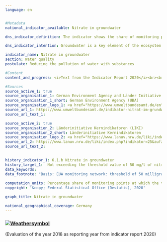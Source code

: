 ```yaml
---
language: en    


#Metadata    
national_indicator_available: Nitrate in groundwater    

dns_indicator_definition: The indicator shows the share of monitoring points at which the threshold value of 50 mg/l of nitrate in the groundwater is not exceeded on an annual average.    

dns_indicator_intention: Groundwater is a key element of the ecosystem. It is part of the water cycle and performs important ecological functions. Groundwater is also Germany’s most important drinking water resource. However, elevated nitrate contents impair the ecology of water bodies. The threshold value of 50 mg/l of nitrate in groundwater, as specified in the Groundwater Ordinance and in the Ordinance on the Protection of Surface Waters, should therefore not be exceeded at any monitoring point.    

indicator_name: Nitrate in groundwater    
section: Water quality    
postulate: Reducing the pollution of water with substances    

#Content    
content_and_progress: <i>Text from the Indicator Report 2020</i><br><br>The nitrate content of groundwater is recorded by the Länder for the purpose of reporting the condition of groundwater in Germany to the European Environment Agency (EEA). The monitoring points used for this purpose are combined in the “EEA monitoring network”. The data are summarised by the German Environment Agency based on information from the German Working Group on Water Issues of the Länder and the Federal Government represented by the Federal Environment Ministry (LAWA).<br><br>The pollution of groundwater with nitrate, a natural nitrogen compound, is caused primarily by the washout of nitrate from various fertilisers that are rich in nitrogen. In addition to farm fertilisers such as liquid manure or slurry that are produced in regions of intensive livestock farming, this also includes the mineral fertilisers used for intensive agriculture. The last few years have also seen an increase in the volume of digestate, which is produced as a by-product of biogas power plants and is likewise used as a fertiliser in agriculture. This also leads to an increased nitrogen content in the soil and therefore to higher nitrate values in groundwater.<br><br>The natural level of pollution for nitrate is between zero and a maximum of 10 mg/l. Contents between 10 and 25 mg/l are signs of minor to medium pollution. Concentrations of between 25 and 50 mg/l indicate a high level of groundwater pollution. If the threshold value of the Ground Water Ordinance of 50 mg/l, on which this indicator is based, is exceeded, the groundwater is in a poor chemical state and without treatment cannot be utilised as drinking water.<br><br>Similar to the indicator on phosphate in flowing waters, this indicator gives no indication of the extent to which the measured values are higher or lower than the threshold value. It solely captures the number of monitoring points at which the measured values were lower than the specified threshold value. In this context, the number and the representative nature of the distribution of the monitoring points or their regional concentration have a considerable influence on the result of this indicator. In 2015, however, EEA groundwater monitoring was fundamentally revised, adapted and expanded in order to make the results more representative.<br><br>At some monitoring points the nitrate pollution may have declined sharply. But if it remains above the threshold value of 50 mg/l, the decrease is not reflected by the indicator. The same applies to increasing nitrate pollution which, however, remains below the threshold value. The interpretation must also take account of the fact that measures to reduce nitrate pollution may only show an effect with a delay, for example because the percolation time from the surface to the groundwater takes several years.<br><br>In 2015, the threshold value of 50 mg/l of nitrate was exceeded at 19.0 % of groundwater monitoring points in the EEA monitoring network. This means that the groundwater there must not be used for drinking water supplies without treatment. Since 2008, the share of monitoring points at which this threshold value is exceeded has remained unchanged. Consequently, the goal of not exceeding the threshold value at any monitoring point has not been achieved nor is any movement of the indicator in this direction to be seen.<br><br>The value of 25 mg/l, which still indicates a high level of pollution, was exceeded at more than one third (38.0 %) of all monitoring points. This share has also remained virtually unchanged over the years.    

#Sources    
source_active_1: true
source_organisation_1: German Environment Agency and Länder Initiative for a Set of Core Indicators based on data from the German Working Group on Water Issues of the Länder and the Federal Government represented by the Federal Environment Ministry 
source_organisation_1_short: German Environment Agency (UBA)
source_organisation_logo_1: <a href="https://www.umweltbundesamt.de/en"><img src="https://g205sdgs.github.io/sdg-indicators/public/logosEn/uba.png" alt=" German Environment Agency (UBA)" title="Click here to visit the homepage of the organization" /></a>
source_url_1: https://www.umweltbundesamt.de/indikator-nitrat-im-grundwasser                        
source_url_text_1:                         

source_active_2: true
source_organisation_2: Länderinitiative Kernindikatoren (LIKI)
source_organisation_2_short: Länderinitiative Kernindikatoren
source_organisation_logo_2: <a href="https://www.lanuv.nrw.de/liki/index.php"><img src="https://g205sdgs.github.io/sdg-indicators/public/logosEn/liki.png" alt=" Länderinitiative Kernindikatoren" title="Click here to visit the homepage of the organization" /></a>
source_url_2: https://www.lanuv.nrw.de/liki/index.php?indikator=25&aufzu=3&mode=indi                        
source_url_text_2:                         
    

history_indicator_1: 6.1.b Nitrate in groundwater                    
history_target_1:  Not exceeding the threshold value of 50 mg/l of nitrate in groundwater by 2030     
data_keywords:    
data_footnote: "Basis: EUA monitoring network: threshold of 50 milligrams of nitrate per litre per year on average; No data available for the city-states"    
    
computation_units: Percentage share of monitoring points at which the threshold is not exceeded    
copyright: '&copy; Federal Statistical Office (Destatis), 2020'    

graph_title: Nitrate in groundwater    

national_geographical_coverage: Germany    
---    
```

<div>
  <div class="my-header">
    <h3>
      <a href="https://sustainabledevelopment-deutschland.github.io/en/status/"><img src="https://g205sdgs.github.io/sdg-indicators/public/Wettersymbole/Wolke.png" title="The indicator is moving in the right direction but if the trend continues, the target value will be missed by more than 20&nbsp;% in the target year" alt="Weathersymbol" />
      </a>
    </h3>
  </div>
  <div class="my-header-note">
    <span>(Evaluation of the year 2018 as reporting year from indicator report 2020)</span>
  </div>
</div>